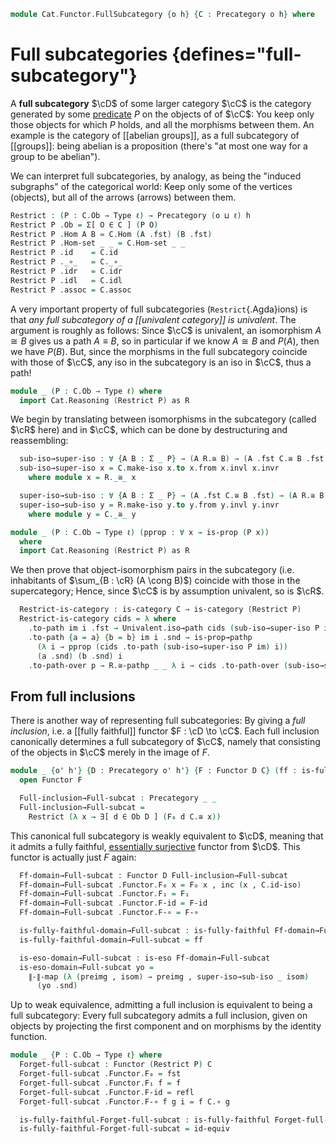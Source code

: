 <!--
```agda
open import Cat.Functor.Properties
open import Cat.Prelude
```
-->

```agda
module Cat.Functor.FullSubcategory {o h} {C : Precategory o h} where
```

<!--
```agda
import Cat.Reasoning C as C
open Precategory
private variable
  ℓ : Level
```
-->

# Full subcategories {defines="full-subcategory"}

A **full subcategory** $\cD$ of some larger category $\cC$ is the
category generated by some [predicate] $P$ on the objects of of
$\cC$: You keep only those objects for which $P$ holds, and all the
morphisms between them. An example is the category of [[abelian groups]], as
a full subcategory of [[groups]]: being abelian is a proposition (there's
"at most one way for a group to be abelian").

[predicate]: 1Lab.HLevel.html#is-prop

We can interpret full subcategories, by analogy, as being the "induced
subgraphs" of the categorical world: Keep only some of the vertices
(objects), but all of the arrows (arrows) between them.

```agda
Restrict : (P : C.Ob → Type ℓ) → Precategory (o ⊔ ℓ) h
Restrict P .Ob = Σ[ O ∈ C ] (P O)
Restrict P .Hom A B = C.Hom (A .fst) (B .fst)
Restrict P .Hom-set _ _ = C.Hom-set _ _
Restrict P .id    = C.id
Restrict P ._∘_   = C._∘_
Restrict P .idr   = C.idr
Restrict P .idl   = C.idl
Restrict P .assoc = C.assoc
```

A very important property of full subcategories (`Restrict`{.Agda}ions)
is that _any full subcategory of a [[univalent category]] is univalent_. The
argument is roughly as follows: Since $\cC$ is univalent, an
isomorphism $A \cong B$ gives us a path $A \equiv B$, so in particular
if we know $A \cong B$ and $P(A)$, then we have $P(B)$. But, since the
morphisms in the full subcategory coincide with those of $\cC$, any
iso in the subcategory is an iso in $\cC$, thus a path!

```agda
module _ (P : C.Ob → Type ℓ) where
  import Cat.Reasoning (Restrict P) as R
```

We begin by translating between isomorphisms in the subcategory (called
$\cR$ here) and in $\cC$, which can be done by destructuring and
reassembling:

```agda
  sub-iso→super-iso : ∀ {A B : Σ _ P} → (A R.≅ B) → (A .fst C.≅ B .fst)
  sub-iso→super-iso x = C.make-iso x.to x.from x.invl x.invr
    where module x = R._≅_ x

  super-iso→sub-iso : ∀ {A B : Σ _ P} → (A .fst C.≅ B .fst) → (A R.≅ B)
  super-iso→sub-iso y = R.make-iso y.to y.from y.invl y.invr
    where module y = C._≅_ y
```

```agda
module _ (P : C.Ob → Type ℓ) (pprop : ∀ x → is-prop (P x))
  where
  import Cat.Reasoning (Restrict P) as R
```

We then prove that object-isomorphism pairs in the subcategory (i.e.
inhabitants of $\sum_{B : \cR} (A \cong B)$) coincide with those in
the supercategory; Hence, since $\cC$ is by assumption univalent, so
is $\cR$.

```agda
  Restrict-is-category : is-category C → is-category (Restrict P)
  Restrict-is-category cids = λ where
    .to-path im i .fst → Univalent.iso→path cids (sub-iso→super-iso P im) i
    .to-path {a = a} {b = b} im i .snd → is-prop→pathp
      (λ i → pprop (cids .to-path (sub-iso→super-iso P im) i))
      (a .snd) (b .snd) i
    .to-path-over p → R.≅-pathp _ _ λ i → cids .to-path-over (sub-iso→super-iso P p) i .C.to
```

## From full inclusions

There is another way of representing full subcategories: By giving a
_full inclusion_, i.e. a [[fully faithful]] functor $F : \cD \to
\cC$. Each full inclusion canonically determines a full subcategory
of $\cC$, namely that consisting of the objects in $\cC$ merely in
the image of $F$.

```agda
module _ {o' h'} {D : Precategory o' h'} {F : Functor D C} (ff : is-fully-faithful F) where
  open Functor F

  Full-inclusion→Full-subcat : Precategory _ _
  Full-inclusion→Full-subcat =
    Restrict (λ x → ∃[ d ∈ Ob D ] (F₀ d C.≅ x))
```

This canonical full subcategory is weakly equivalent to $\cD$,
meaning that it admits a fully faithful, [essentially surjective]
functor from $\cD$. This functor is actually just $F$ again:

[essentially surjective]: Cat.Functor.Properties.html#essential-fibres

```agda
  Ff-domain→Full-subcat : Functor D Full-inclusion→Full-subcat
  Ff-domain→Full-subcat .Functor.F₀ x = F₀ x , inc (x , C.id-iso)
  Ff-domain→Full-subcat .Functor.F₁ = F₁
  Ff-domain→Full-subcat .Functor.F-id = F-id
  Ff-domain→Full-subcat .Functor.F-∘ = F-∘

  is-fully-faithful-domain→Full-subcat : is-fully-faithful Ff-domain→Full-subcat
  is-fully-faithful-domain→Full-subcat = ff

  is-eso-domain→Full-subcat : is-eso Ff-domain→Full-subcat
  is-eso-domain→Full-subcat yo =
    ∥-∥-map (λ (preimg , isom) → preimg , super-iso→sub-iso _ isom)
      (yo .snd)
```

Up to weak equivalence, admitting a full inclusion is equivalent to
being a full subcategory: Every full subcategory admits a full
inclusion, given on objects by projecting the first component and on
morphisms by the identity function.

```agda
module _ {P : C.Ob → Type ℓ} where
  Forget-full-subcat : Functor (Restrict P) C
  Forget-full-subcat .Functor.F₀ = fst
  Forget-full-subcat .Functor.F₁ f = f
  Forget-full-subcat .Functor.F-id = refl
  Forget-full-subcat .Functor.F-∘ f g i = f C.∘ g

  is-fully-faithful-Forget-full-subcat : is-fully-faithful Forget-full-subcat
  is-fully-faithful-Forget-full-subcat = id-equiv
```
